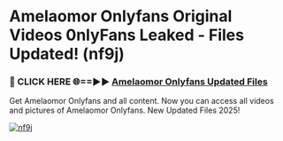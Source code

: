 # Amelaomor Onlyfans Original Videos 0nlyFans Leaked - Files Updated! (nf9j)

<h3>🔴 CLICK HERE 🌐==►► <a href="https://tinyurl.com/2m67pmp6" rel="nofollow">Amelaomor Onlyfans Updated Files</a></h3>

Get Amelaomor Onlyfans and all content. Now you can access all videos and pictures of Amelaomor Onlyfans. New Updated Files 2025!

[![nf9j](https://i.imgur.com/H4QAA4z.gif)](https://tinyurl.com/2m67pmp6)